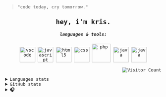 <samp>

> "code today, cry tomorrow."
  
<div align="center">

  <h2 align="center">hey, i'm kris.</h2>
  
  <h5>languages & tools:</h5>
  
  </samp>
  
  <p align="center">
  <img alt="vscode" src="https://media.giphy.com/media/IdyAQJVN2kVPNUrojM/giphy.gif" width="50" title="vscode">
  <img alt="javascript" src="https://media3.giphy.com/media/ln7z2eWriiQAllfVcn/200w.webp" width="50" title="javascript">
  <img alt="html5" src="https://media.giphy.com/media/XAxylRMCdpbEWUAvr8/giphy.gif" width="50" title="html">
  <img alt="css" src="https://media.giphy.com/media/fsEaZldNC8A1PJ3mwp/giphy.gif" width="50" title="css">
  <img alt="php" src="https://ftp.ntu.edu.tw/php/images/logos/new-php-logo.svg" width="60" title="php">
  <img alt="java" src="https://cdn-icons-png.flaticon.com/512/226/226777.png" width="50" title="java">
  <img alt="java" src="https://cdn.icon-icons.com/icons2/1381/PNG/512/mysqlworkbench_93532.png" width="50" title="java">
  </p>
  
  <p align="right"><img src="https://profile-counter.glitch.me/krschan/count.svg" alt="Visitor Count"/>  </p>
</div>

<details>
  <summary>Languages stats</summary>
  <div align="center">
  <img src="https://wakatime.com/share/@e13d1bf5-189c-42ef-a31c-baec49c8edf3/4ec5c086-fee3-4929-8a61-91ec8b3b86c2.svg" height="400">
  </div>
</details>

<details>
  <summary>GitHub stats</summary>
  <p align="center">
  <a href="https://github.com/krschan"><img src="https://github-readme-stats.vercel.app/api?username=krschan&hide_border=true&theme=date_night&show_icons=true" alt="krschan's github stats"></a>
  </p>
</details>

<details>
  <summary><b>🎧</b></summary><br><br>
  <div align="center">
    
  [![spotify-github-profile](https://spotify-github-profile.kittinanx.com/api/view?uid=draigonmaster1&cover_image=false&theme=default&show_offline=false&background_color=121212&interchange=false)](https://github.com/kittinan/spotify-github-profile)
  </div>
</details>


<!--
**krschan/krschan** is a ✨ _special_ ✨ repository because its `README.md` (this file) appears on your GitHub profile.

Here are some ideas to get you started:

- 🔭 I'm currently working on ...
- 🌱 I'm currently learning ...
- 👯 I'm looking to collaborate on ...
- 🤔 I'm looking for help with ...
- 💬 Ask me about ...
- 📫 How to reach me: ...
- 😄 Pronouns: ...
- ⚡ Fun fact: ...
-->
